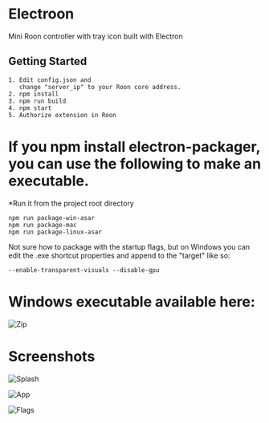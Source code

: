 # Electroon
Mini Roon controller with tray icon built with Electron

## Getting Started
```
1. Edit config.json and
   change "server_ip" to your Roon core address.
2. npm install
3. npm run build
4. npm start
5. Authorize extension in Roon
```
# If you npm install electron-packager, you can use the following to make an executable. 
*Run it from the project root directory
```
npm run package-win-asar
npm run package-mac
npm run package-linux-asar
```
Not sure how to package with the startup flags, but on Windows you can edit the .exe shortcut properties and append to the "target" like so:
```
--enable-transparent-visuals --disable-gpu
```

# Windows executable available here:
![Zip](https://.google.com/file/d/1wV_QrnxExuGX00LwB8vzqXoUBBnJgxvf/view?usp=drivesdk)

# Screenshots
![Splash](https://github.com/wwwizzarrdry/Electroon/blob/master/splashscreen.PNG)

![App](https://github.com/wwwizzarrdry/Electroon/blob/master/trayapp.PNG)

![Flags](https://github.com/wwwizzarrdry/Electroon/blob/master/flags.PNG)


  
